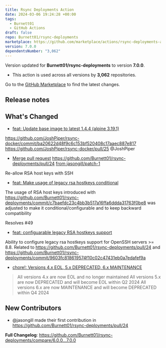 ```yaml
---
title: Rsync Deployments Action
date: 2024-03-06 19:24:28 +00:00
tags:
  - Burnett01
  - GitHub Actions
draft: false
repo: Burnett01/rsync-deployments
marketplace: https://github.com/marketplace/actions/rsync-deployments-action
version: 7.0.0
dependentsNumber: "3,062"
---
```



Version updated for **Burnett01/rsync-deployments** to version **7.0.0**.
- This action is used across all versions by **3,062** repositories.

Go to the [GitHub Marketplace](https://github.com/marketplace/actions/rsync-deployments-action) to find the latest changes.

## Release notes

## What's Changed

- [feat: Update base image to latest 1.4.4 (alpine 3.19.1)](https://github.com/Burnett01/rsync-deployments/commit/ee287eb1f090f838d05d64cf0e798b74dbc619fd)

https://github.com/JoshPiper/rsync-docker/commit/ba20622d48f9c6c153bf520408c17aaec887e817
https://github.com/JoshPiper/rsync-docker/pull/25
@JoshPiper 

- [Merge pull request](https://github.com/Burnett01/rsync-deployments/commit/a078b62820a5a09b7a4daebe3145bbc73cef8e54) https://github.com/Burnett01/rsync-deployments/pull/24 [from jasongill/patch-1](https://github.com/Burnett01/rsync-deployments/commit/a078b62820a5a09b7a4daebe3145bbc73cef8e54) 

Re-allow RSA host keys with SSH
- [feat: Make usage of legacy rsa hostkeys conditional](https://github.com/Burnett01/rsync-deployments/commit/9603fc818619574f10c02c47431eb0a7edafef9a) 

The usage of RSA host keys introduced with https://github.com/Burnett01/rsync-deployments/commit/c7baefdc23c4bb3b517a16ffa6ddda31763f0be8 
was adjusted to make it conditional/configurable and to keep
backward compatibility

Resolves #49

- [feat: configuarable legacy RSA hostkeys support](https://github.com/Burnett01/rsync-deployments/commit/008719532fb1adf12fd09a5f271e7a170a85cbe5) 

Ability to configure legacy rsa hostkeys support for
OpenSSH servers >= 8.8.
Related to https://github.com/Burnett01/rsync-deployments/pull/24 and  https://github.com/Burnett01/rsync-deployments/commit/9603fc818619574f10c02c47431eb0a7edafef9a

- [chore!: Versions 4.x EOL, 5.x DEPRECATED, 6.x MAINTENANCE](https://github.com/Burnett01/rsync-deployments/commit/b9a68ac619de1a77314c0296dcb1ef6348ea93cf) 

> All versions 4.x are now EOL and no longer maintained
> All versions 5.x are now DEPRECATED and will become EOL within Q2 2024
> All versions  6.x are now MAINTENANCE and will become DEPRECATED within Q4 2024

## New Contributors
* @jasongill made their first contribution in https://github.com/Burnett01/rsync-deployments/pull/24

**Full Changelog**: https://github.com/Burnett01/rsync-deployments/compare/6.0.0...7.0.0
